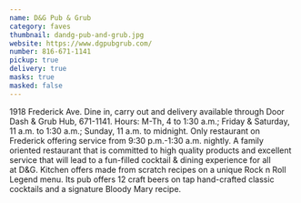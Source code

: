 ```yaml
---
name: D&G Pub & Grub
category: faves
thumbnail: dandg-pub-and-grub.jpg
website: https://www.dgpubgrub.com/
number: 816-671-1141
pickup: true
delivery: true
masks: true
masked: false
---
```

1918 Frederick Ave. Dine in, carry out and delivery available through Door Dash & Grub Hub, 671-1141. Hours: M-Th, 4 to 1:30 a.m.; Friday & Saturday, 11 a.m. to 1:30 a.m.; Sunday, 11 a.m. to midnight. Only restaurant on Frederick offering service from 9:30 p.m.-1:30 a.m. nightly. A family oriented restaurant that is committed to high quality products and excellent service that will lead to a fun-filled cocktail & dining experience for all at D&G. Kitchen offers made from scratch recipes on a unique Rock n Roll Legend menu. Its pub offers 12 craft beers on tap hand-crafted classic cocktails and a signature Bloody Mary recipe.